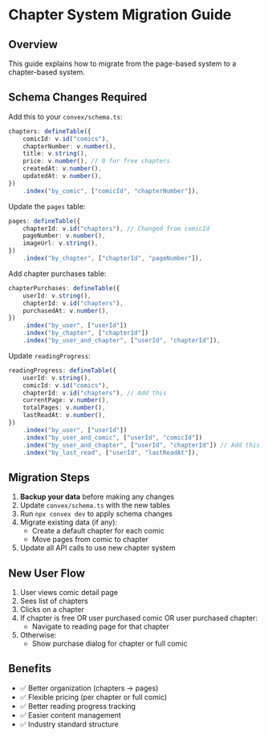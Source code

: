 # Chapter System Migration Guide

## Overview
This guide explains how to migrate from the page-based system to a chapter-based system.

## Schema Changes Required

Add this to your `convex/schema.ts`:

```typescript
chapters: defineTable({
    comicId: v.id("comics"),
    chapterNumber: v.number(),
    title: v.string(),
    price: v.number(), // 0 for free chapters
    createdAt: v.number(),
    updatedAt: v.number(),
})
    .index("by_comic", ["comicId", "chapterNumber"]),
```

Update the `pages` table:

```typescript
pages: defineTable({
    chapterId: v.id("chapters"), // Changed from comicId
    pageNumber: v.number(),
    imageUrl: v.string(),
})
    .index("by_chapter", ["chapterId", "pageNumber"]),
```

Add chapter purchases table:

```typescript
chapterPurchases: defineTable({
    userId: v.string(),
    chapterId: v.id("chapters"),
    purchasedAt: v.number(),
})
    .index("by_user", ["userId"])
    .index("by_chapter", ["chapterId"])
    .index("by_user_and_chapter", ["userId", "chapterId"]),
```

Update `readingProgress`:

```typescript
readingProgress: defineTable({
    userId: v.string(),
    comicId: v.id("comics"),
    chapterId: v.id("chapters"), // Add this
    currentPage: v.number(),
    totalPages: v.number(),
    lastReadAt: v.number(),
})
    .index("by_user", ["userId"])
    .index("by_user_and_comic", ["userId", "comicId"])
    .index("by_user_and_chapter", ["userId", "chapterId"]) // Add this
    .index("by_last_read", ["userId", "lastReadAt"]),
```

## Migration Steps

1. **Backup your data** before making any changes
2. Update `convex/schema.ts` with the new tables
3. Run `npx convex dev` to apply schema changes
4. Migrate existing data (if any):
   - Create a default chapter for each comic
   - Move pages from comic to chapter
5. Update all API calls to use new chapter system

## New User Flow

1. User views comic detail page
2. Sees list of chapters
3. Clicks on a chapter
4. If chapter is free OR user purchased comic OR user purchased chapter:
   - Navigate to reading page for that chapter
5. Otherwise:
   - Show purchase dialog for chapter or full comic

## Benefits

- ✅ Better organization (chapters → pages)
- ✅ Flexible pricing (per chapter or full comic)
- ✅ Better reading progress tracking
- ✅ Easier content management
- ✅ Industry standard structure
